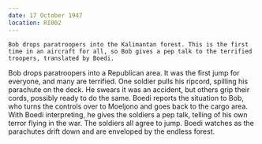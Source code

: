 ```yaml
---
date: 17 October 1947
location: RI002
---
```


```synopsis
Bob drops paratroopers into the Kalimantan forest. This is the first time in an aircraft for all, so Bob gives a pep talk to the terrified troopers, translated by Boedi. 
```

Bob drops paratroopers into a Republican area. It was the first jump for
everyone, and many are terrified. One soldier pulls his ripcord,
spilling his parachute on the deck. He swears it was an accident, but
others grip their cords, possibly ready to do the same. Boedi reports
the situation to Bob, who turns the controls over to Moeljono and goes
back to the cargo area. With Boedi interpreting, he gives the soldiers a
pep talk, telling of his own terror flying in the war. The soldiers all
agree to jump. Boedi watches as the parachutes drift down and are
enveloped by the endless forest.